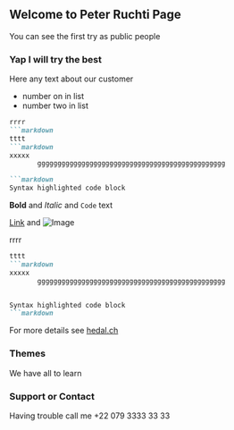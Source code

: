 ## Welcome to Peter Ruchti Page

You can see the first try as public people


### Yap I will try the best

Here any text about our customer
- number on in list
- number two in list

```markdown
rrrr
```markdown
tttt
```markdown
xxxxx
       ggggggggggggggggggggggggggggggggggggggggggggggg

```markdown
Syntax highlighted code block
```

**Bold** and _Italic_ and `Code` text

[Link](url) and ![Image](src)


rrrr
```markdown
tttt
```markdown
xxxxx
       ggggggggggggggggggggggggggggggggggggggggggggggg


Syntax highlighted code block
```markdown

```

For more details see [hedal.ch](http://hedal.ch)

### Themes

We have all to learn

### Support or Contact

Having trouble call me +22 079 3333 33 33
